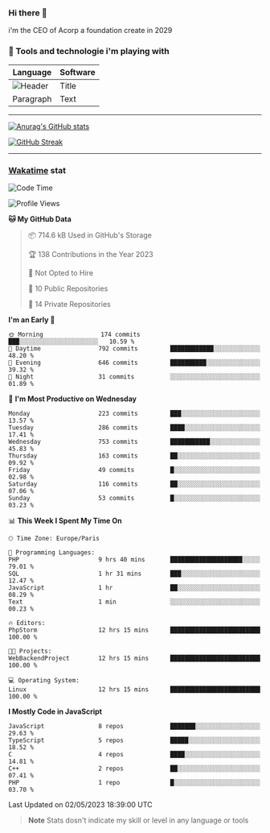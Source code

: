 ### Hi there 👋

i'm the CEO of Acorp a foundation create in 2029  

### 🧰 Tools and technologie i'm playing with

 | Language | Software |
| ----------- | ----------- |
| ![Header](https://img.shields.io/badge/Nuxt3-green&style=for-the-badge&logo=nustjs&logoColor=00DC82) | Title |
| Paragraph | Text |

---

[![Anurag's GitHub stats](https://github-readme-stats.vercel.app/api?username=ackimixs&show_icons=true&theme=github_dark&count_private=true)](https://www.ackimixs.xyz)

[![GitHub Streak](https://github-readme-streak-stats.herokuapp.com?user=Ackimixs&theme=github-dark-blue&date_format=j%20M%5B%20Y%5D&mode=weekly)](https://git.io/streak-stats)

---
 
 ### [Wakatime](https://wakatime.com/) stat

<!--START_SECTION:waka-->
![Code Time](http://img.shields.io/badge/Code%20Time-511%20hrs%2055%20mins-blue)

![Profile Views](http://img.shields.io/badge/Profile%20Views-0-blue)

**🐱 My GitHub Data** 

> 📦 714.6 kB Used in GitHub's Storage 
 > 
> 🏆 138 Contributions in the Year 2023
 > 
> 🚫 Not Opted to Hire
 > 
> 📜 10 Public Repositories 
 > 
> 🔑 14 Private Repositories 
 > 
**I'm an Early 🐤** 

```text
🌞 Morning                174 commits         ███░░░░░░░░░░░░░░░░░░░░░░   10.59 % 
🌆 Daytime                792 commits         ████████████░░░░░░░░░░░░░   48.20 % 
🌃 Evening                646 commits         ██████████░░░░░░░░░░░░░░░   39.32 % 
🌙 Night                  31 commits          ░░░░░░░░░░░░░░░░░░░░░░░░░   01.89 % 
```
📅 **I'm Most Productive on Wednesday** 

```text
Monday                   223 commits         ███░░░░░░░░░░░░░░░░░░░░░░   13.57 % 
Tuesday                  286 commits         ████░░░░░░░░░░░░░░░░░░░░░   17.41 % 
Wednesday                753 commits         ███████████░░░░░░░░░░░░░░   45.83 % 
Thursday                 163 commits         ██░░░░░░░░░░░░░░░░░░░░░░░   09.92 % 
Friday                   49 commits          █░░░░░░░░░░░░░░░░░░░░░░░░   02.98 % 
Saturday                 116 commits         ██░░░░░░░░░░░░░░░░░░░░░░░   07.06 % 
Sunday                   53 commits          █░░░░░░░░░░░░░░░░░░░░░░░░   03.23 % 
```


📊 **This Week I Spent My Time On** 

```text
🕑︎ Time Zone: Europe/Paris

💬 Programming Languages: 
PHP                      9 hrs 40 mins       ████████████████████░░░░░   79.01 % 
SQL                      1 hr 31 mins        ███░░░░░░░░░░░░░░░░░░░░░░   12.47 % 
JavaScript               1 hr                ██░░░░░░░░░░░░░░░░░░░░░░░   08.29 % 
Text                     1 min               ░░░░░░░░░░░░░░░░░░░░░░░░░   00.23 % 

🔥 Editors: 
PhpStorm                 12 hrs 15 mins      █████████████████████████   100.00 % 

🐱‍💻 Projects: 
WebBackendProject        12 hrs 15 mins      █████████████████████████   100.00 % 

💻 Operating System: 
Linux                    12 hrs 15 mins      █████████████████████████   100.00 % 
```

**I Mostly Code in JavaScript** 

```text
JavaScript               8 repos             ███████░░░░░░░░░░░░░░░░░░   29.63 % 
TypeScript               5 repos             █████░░░░░░░░░░░░░░░░░░░░   18.52 % 
C                        4 repos             ████░░░░░░░░░░░░░░░░░░░░░   14.81 % 
C++                      2 repos             ██░░░░░░░░░░░░░░░░░░░░░░░   07.41 % 
PHP                      1 repo              █░░░░░░░░░░░░░░░░░░░░░░░░   03.70 % 
```




 Last Updated on 02/05/2023 18:39:00 UTC
<!--END_SECTION:waka-->

> **Note**
> Stats dosn't indicate my skill or level in any language or tools
